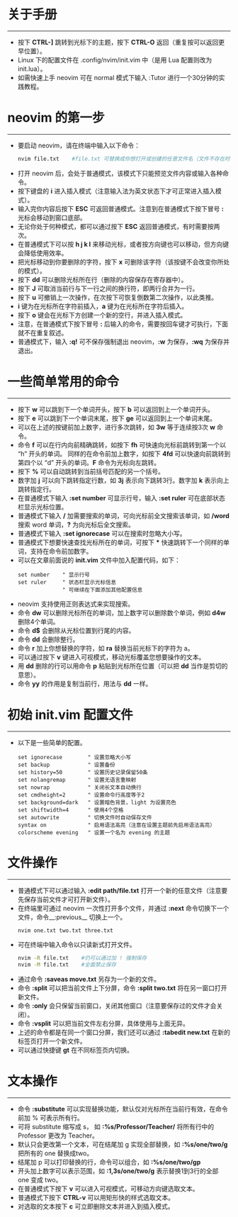 # 关于手册
---
+ 按下 **CTRL-]** 跳转到光标下的主题，按下 **CTRL-O** 返回（重复按可以返回更早位置）。
+ Linux 下的配置文件在 .config/nvim/init.vim 中（是用 Lua 配置则改为 init.lua）。
+ 如需快速上手 neovim 可在 normal 模式下输入 :Tutor 进行一个30分钟的实践教程。

# neovim 的第一步
---
+ 要启动 neovim，请在终端中输入以下命令：
  ```sh
  nvim file.txt    #file.txt 可替换成你想打开或创建的任意文件名（文件不存在时会自动创建），注意文件的扩展名。
  ```
+ 打开 neovim 后，会处于普通模式，该模式下只能预览文件内容或输入各种命令。
+ 按下键盘的 **i** 进入插入模式（注意输入法为英文状态下才可正常进入插入模式）。
+ 输入完你内容后按下 **ESC** 可返回普通模式。注意到在普通模式下按下冒号 **:** 光标会移动到窗口底部。
+ 无论你处于何种模式，都可以通过按下 **ESC** 返回普通模式，有时需要按两次。
+ 在普通模式下可以按 **h j k l** 来移动光标，或者按方向键也可以移动，但方向键会降低使用效率。
+ 把光标移动到你要删除的字符，按下 **x** 可删除该字符（该按键不会改变你所处的模式）。
+ 按下 **dd** 可以删除光标所在行（删除的内容保存在寄存器中）。
+ 按下 **J** 可取消当前行与下一行之间的换行符，即两行合并为一行。
+ 按下 **u** 可撤销上一次操作，在次按下可恢复倒数第二次操作，以此类推。
+ **i** 键为在光标所在字符前插入，**a** 键为在光标所在字符后插入。
+ 按下 **o** 键会在光标下方创建一个新的空行，并进入插入模式。
+ 注意，在普通模式下按下冒号 **:** 后输入的命令，需要按回车键才可执行，下面就不在重复叙述。
+ 普通模式下，输入 **:q!** 可不保存强制退出 neovim，**:w** 为保存，**:wq** 为保存并退出。

# 一些简单常用的命令
---
+ 按下 **w** 可以跳到下一个单词开头，按下 **b** 可以返回到上一个单词开头。
+ 按下 **e** 可以跳到下一个单词末尾，按下 **ge** 可以返回到上一个单词末尾。
+ 可以在上述的按键前加上数字，进行多次跳转，如 **3w** 等于连续按3次 **w** 命令。
+ 命令 **f** 可以在行内向前精确跳转，如按下 **fh** 可快速向光标前跳转到第一个以 “h” 开头的单词。
  同样的在命令前加上数字，如按下 **4fd** 可以快速向前跳转到第四个以 “d” 开头的单词。**F** 命令为光标向左跳转。
+ 按下 **%** 可以自动跳转到当前括号匹配的另一个括号。
+ 数字加 **j** 可以向下跳转指定行数，如 **3j** 表示向下跳转3行。数字加 **k** 表示向上跳转指定行。
+ 在普通模式下输入 **:set number** 可显示行号，输入 **:set ruler** 可在底部状态栏显示光标位置。
+ 普通模式下输入 __/__ 加需要搜索的单词，可向光标前全文搜索该单词，如 __/word__ 搜索 word 单词，__?__ 为向光标后全文搜索。
+ 普通模式下输入 **:set ignorecase** 可以在搜索时忽略大小写。
+ 普通模式下想要快速查找光标所在的单词，可按下 __*__ 快速跳转下一个同样的单词，支持在命令前加数字。
+ 可以在文章前面说的 **init.vim** 文件中加入配置代码，如下：
  ```vim
  set number    " 显示行号
  set ruler     " 状态栏显示光标信息
                " 可继续在下面添加其他配置信息
  ```
+ neovim 支持使用正则表达式来实现搜索。
+ 命令 **dw** 可以删除光标所在的单词，加上数字可以删除数个单词，例如 **d4w** 删除4个单词。
+ 命令 **d$** 会删除从光标位置到行尾的内容。
+ 命令 **dd** 会删除整行。
+ 命令 **r** 加上你想替换的字符，如 **ra** 替换当前光标下的字符为 a。
+ 可以通过按下 **v** 键进入可视模式，移动光标覆盖您想要操作的文本。
+ 用 **dd** 删除的行可以用命令 **p** 粘贴到光标所在位置（可以把 **dd** 当作是剪切的意思）。
+ 命令 **yy** 的作用是复制当前行，用法与 **dd** 一样。

# 初始 init.vim 配置文件
---
+ 以下是一些简单的配置。
  ```vim
  set ignorecase        " 设置忽略大小写
  set backup            " 设置备份
  set history=50        " 设置历史记录保留50条
  set nolangremap       " 设置无语言重映射
  set nowrap            " 关闭长文本自动换行
  set cmdheight=2       " 设置命令行高度等于2
  set background=dark   " 设置暗色背景，light 为设置亮色
  set shiftwidth=4      " 使用4个空格
  set autowrite         " 切换文件时自动保存文件
  syntax on             " 启用语法高亮（注意在设置主题前先启用语法高亮）
  colorscheme evening   " 设置一个名为 evening 的主题
  ```

# 文件操作
---
* 普通模式下可以通过输入 **:edit path/file.txt** 打开一个新的任意文件（注意要先保存当前文件才可打开新文件）。
* 在终端里可通过 neovim 一次性打开多个文件，并通过 **:next** 命令切换下一个文件，命令__:previous__ 切换上一个。
  ```sh
  nvim one.txt two.txt three.txt
  ```
+ 可在终端中输入命令以只读新式打开文件。
  ```sh
  nvim -R file.txt    #仍可以通过加 ! 强制保存
  nvim -M file.txt    #全面禁止保存
  ```
+ 通过命令 **:saveas move.txt** 另存为一个新的文件。
+ 命令 **:split** 可以把当前文件上下分屏，命令 **:split two.txt** 将在另一窗口打开新文件。
+ 命令 **:only** 会只保留当前窗口，关闭其他窗口（注意要保存过的文件才会关闭）。
+ 命令 **:vsplit** 可以把当前文件左右分屏，具体使用与上面无异。
+ 上述的命令都是在同一个窗口分屏，我们还可以通过 **:tabedit new.txt** 在新的标签页打开一个新文件。
+ 可以通过快捷键 **gt** 在不同标签页内切换。

# 文本操作
---
+ 命令 **:substitute** 可以实现替换功能，默认仅对光标所在当前行有效，在命令前加 % 可表示所有行。
+ 可将 substitute 缩写成 s， 如 **:%s/Professor/Teacher/** 将所有行中的 Professor 更改为 Teacher。
+ 默认只会更改第一个文本，可在结尾加 g 实现全部替换，如 **:%s/one/two/g** 把所有的 one 替换成two。
+ 结尾加 p 可以打印替换的行，命令可以组合，如 **:%s/one/two/gp**
+ 开头加上数字可以表示范围，如 **:1,3s/one/two/g** 表示替换1到3行的全部 one 变成 two。
+ 在普通模式下按下 **v** 可以进入可视模式，可移动方向键选取文本。
+ 普通模式下按下 **CTRL-v** 可以用矩形快的样式选取文本。
+ 对选取的文本按下 **c** 可立即删除文本并进入到插入模式。










